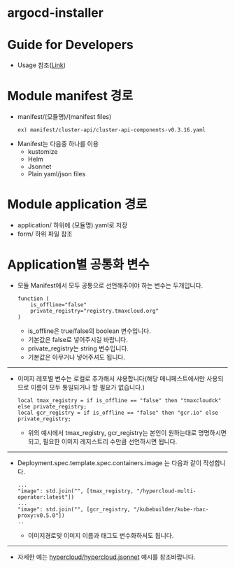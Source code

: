 # argocd-installer

# Guide for Developers

- Usage 참조([Link](https://docs.google.com/presentation/d/1vNm_wXgFcz8VW4_dZ11GOqYZBmyWuDKk/edit?usp=sharing&ouid=100684186425061538512&rtpof=true&sd=true))

# Module manifest 경로
- manifest/(모듈명)/(manifest files)
    ```
    ex) manifest/cluster-api/cluster-api-components-v0.3.16.yaml
    ```
- Manifest는 다음중 하나를 이용
    - kustomize
    - Helm
    - Jsonnet
    - Plain yaml/json files

# Module application 경로
- application/ 하위에 (모듈명).yaml로 저장
- form/ 하위 파일 참조

# Application별 공통화 변수
- 모듈 Manifest에서 모두 공통으로 선언해주어야 하는 변수는 두개입니다.
    ```
    function (
        is_offline="false"
        private_registry="registry.tmaxcloud.org"
    )
    ```
    - is_offline은 true/false의 boolean 변수입니다.
    - 기본값은 false로 넣어주시길 바랍니다.
    - private_registry는 string 변수입니다.
    - 기본값은 아무거나 넣어주셔도 됩니다.
---
- 이미지 레포별 변수는 로컬로 추가해서 샤용합니다(해당 매니페스트에서만 사용되므로 이름이 모두 통일되거나 할 필요가 없습니다.)
    ```
    local tmax_registry = if is_offline == "false" then "tmaxcloudck" else private_registry;
    local gcr_registry = if is_offline == "false" then "gcr.io" else private_registry;
    ```
    - 위의 예시에서 tmax_registry, gcr_registry는 본인이 원하는대로 명명하시면 되고, 필요한 이미지 레지스트리 수만큼 선언하시면 됩니다.
---
- Deployment.spec.template.spec.containers.image 는 다음과 같이 작성합니다.
    ```
    ...
    "image": std.join("", [tmax_registry, "/hypercloud-multi-operator:latest"])
    ...
    "image": std.join("", [gcr_registry, "/kubebuilder/kube-rbac-proxy:v0.5.0"])
    ..
    ```
    - 이미지경로및 이미지 이름과 태그도 변수화하셔도 됩니다.
---
- 자세한 예는 [hypercloud/hypercloud.jsonnet](manifest/hypercloud/hypercloud.jsonnet) 예시를 참조바랍니다.